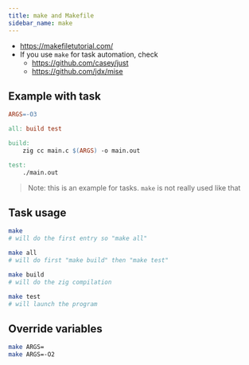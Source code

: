 ```yaml
---
title: make and Makefile
sidebar_name: make
---
```


- <https://makefiletutorial.com/>
- If you use `make` for task automation, check
  - <https://github.com/casey/just>
  - <https://github.com/jdx/mise>

## Example with task

```Makefile
ARGS=-O3

all: build test

build:
    zig cc main.c $(ARGS) -o main.out

test:
    ./main.out
```

> Note: this is an example for tasks. `make` is not really used like that

## Task usage

```sh
make
# will do the first entry so "make all"

make all
# will do first "make build" then "make test"

make build
# will do the zig compilation

make test
# will launch the program
```

## Override variables

```sh
make ARGS=
make ARGS=-O2
```
